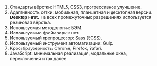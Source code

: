 1. Стандарты вёрстки: HTML5, CSS3, прогрессивное улучшение.
2. Адаптивность сетки: мобильная, планшетная и десктопная версии. **Desktop First.** На всех промежуточных разрешениях используется резиновая вёрстка.
3. Используемая методология: БЭМ.
4. Используемые фреймворки: нет.
5. Используемый препроцессор: Sass (SCSS).
6. Используемый инструмент автоматизации: Gulp.
7. Кроссбраузерность: Chrome, Firefox, Safari.
8. JavaScript: минимальная реализация, модальные окна, переключения и так далее.
